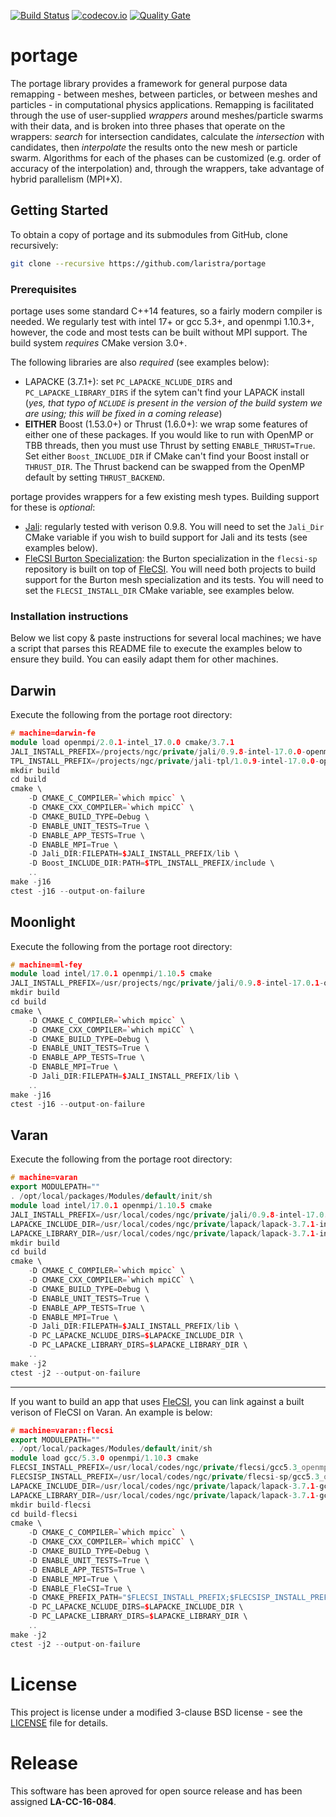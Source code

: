 [![Build Status](https://travis-ci.org/laristra/portage.svg?branch=master)](https://travis-ci.org/laristra/portage)
[![codecov.io](https://codecov.io/github/laristra/portage/coverage.svg?branch=master)](https://codecov.io/github/laristra/portage/portage?branch=master)
[![Quality Gate](https://sonarqube.com/api/badges/gate?key=portage%3A%2Fmaster)](https://sonarqube.com/dashboard?id=portage%3A%2Fmaster)

# portage

The portage library provides a framework for general purpose data
remapping - between meshes, between particles, or between meshes and
particles - in computational physics applications.  Remapping is
facilitated through the use of user-supplied _wrappers_ around
meshes/particle swarms with their data, and is broken into three
phases that operate on the wrappers: _search_ for intersection
candidates, calculate the _intersection_ with candidates, then
_interpolate_ the results onto the new mesh or particle swarm.
Algorithms for each of the phases can be customized (e.g. order of
accuracy of the interpolation) and, through the wrappers, take
advantage of hybrid parallelism (MPI+X).

## Getting Started

To obtain a copy of portage and its submodules from GitHub, clone
recursively:

```sh
git clone --recursive https://github.com/laristra/portage
```

### Prerequisites

portage uses some standard C++14 features, so a fairly modern compiler
is needed.  We regularly test with intel 17+ or gcc 5.3+, and openmpi
1.10.3+, however, the code and most tests can be built without MPI
support.  The build system _requires_ CMake version 3.0+.

The following libraries are also _required_ (see examples below):

- LAPACKE (3.7.1+): set `PC_LAPACKE_NCLUDE_DIRS` and
  `PC_LAPACKE_LIBRARY_DIRS` if the sytem can't find your LAPACK
  install (_yes, that typo of `NCLUDE` is present in the version of
  the build system we are using; this will be fixed in a coming
  release_)
- **EITHER** Boost (1.53.0+) or Thrust (1.6.0+): we wrap some features
  of either one of these packages.  If you would like to run with
  OpenMP or TBB threads, then you must use Thrust by setting
  `ENABLE_THRUST=True`.  Set either `Boost_INCLUDE_DIR` if CMake can't
  find your Boost install or `THRUST_DIR`.  The Thrust backend can be
  swapped from the OpenMP default by setting `THRUST_BACKEND`.

portage provides wrappers for a few existing mesh types.  Building
support for these is _optional_:

- [Jali](http://github.com/lanl/jali): regularly tested with verison
  0.9.8.  You will need to set the `Jali_Dir` CMake variable if you
  wish to build support for Jali and its tests (see examples below).
- [FleCSI Burton Specialization](http://github.com/laristra/flecsi-sp):
  the Burton specialization in the `flecsi-sp` repository is built on
  top of [FleCSI](http://github.com/laristra/flecsi).  You will need
  both projects to build support for the Burton mesh specialization
  and its tests.  You will need to set the `FLECSI_INSTALL_DIR` CMake
  variable, see examples below.


### Installation instructions

Below we list copy & paste instructions for several local machines; we
have a script that parses this README file to execute the examples
below to ensure they build. You can easily adapt them for other
machines.

## Darwin

Execute the following from the portage root directory:

```c++
# machine=darwin-fe
module load openmpi/2.0.1-intel_17.0.0 cmake/3.7.1
JALI_INSTALL_PREFIX=/projects/ngc/private/jali/0.9.8-intel-17.0.0-openmpi-2.0.1
TPL_INSTALL_PREFIX=/projects/ngc/private/jali-tpl/1.0.9-intel-17.0.0-openmpi-2.0.1
mkdir build
cd build
cmake \
    -D CMAKE_C_COMPILER=`which mpicc` \
    -D CMAKE_CXX_COMPILER=`which mpiCC` \
    -D CMAKE_BUILD_TYPE=Debug \
    -D ENABLE_UNIT_TESTS=True \
    -D ENABLE_APP_TESTS=True \
    -D ENABLE_MPI=True \
    -D Jali_DIR:FILEPATH=$JALI_INSTALL_PREFIX/lib \
    -D Boost_INCLUDE_DIR:PATH=$TPL_INSTALL_PREFIX/include \
    ..
make -j16
ctest -j16 --output-on-failure
```

## Moonlight

Execute the following from the portage root directory:

```c++
# machine=ml-fey
module load intel/17.0.1 openmpi/1.10.5 cmake
JALI_INSTALL_PREFIX=/usr/projects/ngc/private/jali/0.9.8-intel-17.0.1-openmpi-1.10.5
mkdir build
cd build
cmake \
    -D CMAKE_C_COMPILER=`which mpicc` \
    -D CMAKE_CXX_COMPILER=`which mpiCC` \
    -D CMAKE_BUILD_TYPE=Debug \
    -D ENABLE_UNIT_TESTS=True \
    -D ENABLE_APP_TESTS=True \
    -D ENABLE_MPI=True \
    -D Jali_DIR:FILEPATH=$JALI_INSTALL_PREFIX/lib \
    ..
make -j16
ctest -j16 --output-on-failure
```

## Varan

Execute the following from the portage root directory:

```c++
# machine=varan
export MODULEPATH=""
. /opt/local/packages/Modules/default/init/sh
module load intel/17.0.1 openmpi/1.10.5 cmake
JALI_INSTALL_PREFIX=/usr/local/codes/ngc/private/jali/0.9.8-intel-17.0.1-openmpi-1.10.5
LAPACKE_INCLUDE_DIR=/usr/local/codes/ngc/private/lapack/lapack-3.7.1-intel-17.0.1/include
LAPACKE_LIBRARY_DIR=/usr/local/codes/ngc/private/lapack/lapack-3.7.1-intel-17.0.1
mkdir build
cd build
cmake \
    -D CMAKE_C_COMPILER=`which mpicc` \
    -D CMAKE_CXX_COMPILER=`which mpiCC` \
    -D CMAKE_BUILD_TYPE=Debug \
    -D ENABLE_UNIT_TESTS=True \
    -D ENABLE_APP_TESTS=True \
    -D ENABLE_MPI=True \
    -D Jali_DIR:FILEPATH=$JALI_INSTALL_PREFIX/lib \
    -D PC_LAPACKE_NCLUDE_DIRS=$LAPACKE_INCLUDE_DIR \
    -D PC_LAPACKE_LIBRARY_DIRS=$LAPACKE_LIBRARY_DIR \
    ..
make -j2
ctest -j2 --output-on-failure
```

---

If you want to build an app that uses
[FleCSI](https://github.com/losalamos/flecsi), you can link against a built
verison of FleCSI on Varan.  An example is below:

```c++
# machine=varan::flecsi
export MODULEPATH=""
. /opt/local/packages/Modules/default/init/sh
module load gcc/5.3.0 openmpi/1.10.3 cmake
FLECSI_INSTALL_PREFIX=/usr/local/codes/ngc/private/flecsi/gcc5.3_openmpi1.10.3
FLECSISP_INSTALL_PREFIX=/usr/local/codes/ngc/private/flecsi-sp/gcc5.3_openmpi1.10.3
LAPACKE_INCLUDE_DIR=/usr/local/codes/ngc/private/lapack/lapack-3.7.1-gcc-5.3.0/include
LAPACKE_LIBRARY_DIR=/usr/local/codes/ngc/private/lapack/lapack-3.7.1-gcc-5.3.0
mkdir build-flecsi
cd build-flecsi
cmake \
    -D CMAKE_C_COMPILER=`which mpicc` \
    -D CMAKE_CXX_COMPILER=`which mpiCC` \
    -D CMAKE_BUILD_TYPE=Debug \
    -D ENABLE_UNIT_TESTS=True \
    -D ENABLE_APP_TESTS=True \
    -D ENABLE_MPI=True \
    -D ENABLE_FleCSI=True \
    -D CMAKE_PREFIX_PATH="$FLECSI_INSTALL_PREFIX;$FLECSISP_INSTALL_PREFIX" \
    -D PC_LAPACKE_NCLUDE_DIRS=$LAPACKE_INCLUDE_DIR \
    -D PC_LAPACKE_LIBRARY_DIRS=$LAPACKE_LIBRARY_DIR \
    ..
make -j2
ctest -j2 --output-on-failure
```

# License

This project is license under a modified 3-clause BSD license - see
the [LICENSE](https://github.com/laristra/portage/blob/master/LICENSE)
file for details.

# Release

This software has been aproved for open source release and has been
assigned **LA-CC-16-084**.